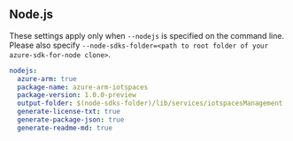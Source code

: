 ## Node.js

These settings apply only when `--nodejs` is specified on the command line.
Please also specify `--node-sdks-folder=<path to root folder of your azure-sdk-for-node clone>`.

``` yaml $(nodejs)
nodejs:
  azure-arm: true
  package-name: azure-arm-iotspaces
  package-version: 1.0.0-preview
  output-folder: $(node-sdks-folder)/lib/services/iotspacesManagement
  generate-license-txt: true
  generate-package-json: true
  generate-readme-md: true
```
